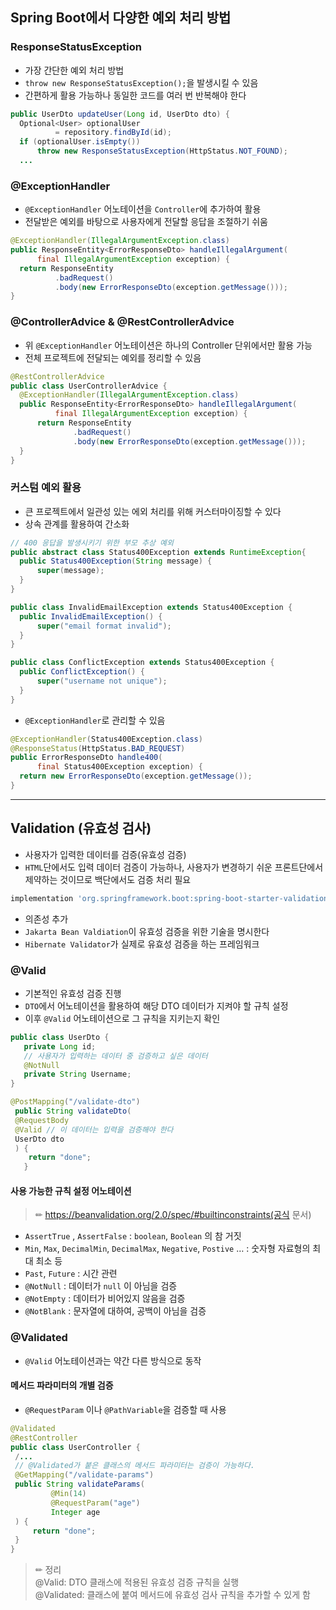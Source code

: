 ## Spring Boot에서 다양한 예외 처리 방법
  ### ResponseStatusException
  - 가장 간단한 예외 처리 방법
  - `throw new ResponseStatusException();`을 발생시킬 수 있음
  - 간편하게 활용 가능하나 동일한 코드를 여러 번 반복해야 한다
  ```Java
  public UserDto updateUser(Long id, UserDto dto) {
    Optional<User> optionalUser
            = repository.findById(id);
    if (optionalUser.isEmpty())
        throw new ResponseStatusException(HttpStatus.NOT_FOUND);
    ...
  ```

  ### @ExceptionHandler
  - `@ExceptionHandler` 어노테이션을 `Controller`에 추가하여 활용
  - 전달받은 예외를 바탕으로 사용자에게 전달할 응답을 조절하기 쉬움
  ```Java
  @ExceptionHandler(IllegalArgumentException.class)
  public ResponseEntity<ErrorResponseDto> handleIllegalArgument(
        final IllegalArgumentException exception) {
    return ResponseEntity
            .badRequest()
            .body(new ErrorResponseDto(exception.getMessage()));
  }
  ```

  ### @ControllerAdvice & @RestControllerAdvice 
  - 위 `@ExceptionHandler` 어노테이션은 하나의 Controller 단위에서만 활용 가능
  - 전체 프로젝트에 전달되는 예외를 정리할 수 있음
  ```Java
  @RestControllerAdvice
  public class UserControllerAdvice {
    @ExceptionHandler(IllegalArgumentException.class)
    public ResponseEntity<ErrorResponseDto> handleIllegalArgument(
            final IllegalArgumentException exception) {
        return ResponseEntity
                .badRequest()
                .body(new ErrorResponseDto(exception.getMessage()));
    }
  }
  ```

  ### 커스텀 예외 활용
  - 큰 프로젝트에서 일관성 있는 에외 처리를 위해 커스터마이징할 수 있다
  - 상속 관계를 활용하여 간소화
  ```Java
  // 400 응답을 발생시키기 위한 부모 추상 예외
  public abstract class Status400Exception extends RuntimeException{
    public Status400Exception(String message) {
        super(message);
    }
  }

  public class InvalidEmailException extends Status400Exception {
    public InvalidEmailException() {
        super("email format invalid");
    }
  }

  public class ConflictException extends Status400Exception {
    public ConflictException() {
        super("username not unique");
    }
  }
  ```
  - `@ExceptionHandler`로 관리할 수 있음
  ```Java
  @ExceptionHandler(Status400Exception.class)
  @ResponseStatus(HttpStatus.BAD_REQUEST)
  public ErrorResponseDto handle400(
        final Status400Exception exception) {
    return new ErrorResponseDto(exception.getMessage());
  }
  ```

--- 


## Validation (유효성 검사)
- 사용자가 입력한 데이터를 검증(유효성 검증)
- `HTML`단에서도 입력 데이터 검증이 가능하나, 사용자가 변경하기 쉬운 프론트단에서 제약하는 것이므로 백단에서도 검증 처리 필요
```gradle
implementation 'org.springframework.boot:spring-boot-starter-validation'
```
- 의존성 추가
- `Jakarta Bean Valdiation`이 유효성 검증을 위한 기술을 명시한다
- `Hibernate Validator`가 실제로 유효성 검증을 하는 프레임워크

 ### @Valid
 - 기본적인 유효성 검증 진행
 - `DTO`에서 어노테이션을 활용하여 해당 DTO 데이터가 지켜야 할 규칙 설정
 - 이후 `@Valid` 어노테이션으로 그 규칙을 지키는지 확인
 ```Java
 public class UserDto {
    private Long id;
    // 사용자가 입력하는 데이터 중 검증하고 싶은 데이터
    @NotNull
    private String Username;
 }
 ```
 ```Java
 @PostMapping("/validate-dto")
  public String validateDto(
  @RequestBody
  @Valid // 이 데이터는 입력을 검증해야 한다
  UserDto dto
  ) {
     return "done";
    }
 ```
  #### 사용 가능한 규칙 설정 어노테이션
  >✏ https://beanvalidation.org/2.0/spec/#builtinconstraints(공식 문서)
  - `AssertTrue` , `AssertFalse` : `boolean`, `Boolean` 의 참 거짓
  - `Min`, `Max`, `DecimalMin`, `DecimalMax`, `Negative`, `Postive` … : 숫자형 자료형의 최대 최소 등
  - `Past`, `Future` : 시간 관련
  - `@NotNull` : 데이터가 `null` 이 아님을 검증
  - `@NotEmpty` : 데이터가 비어있지 않음을 검증 
  - `@NotBlank` : 문자열에 대하여, 공백이 아님을 검증

 ### @Validated
 - `@Valid` 어노테이션과는 약간 다른 방식으로 동작
  #### 메서드 파라미터의 개별 검증
   - `@RequestParam` 이나 `@PathVariable`을 검증할 때 사용
   ```Java
   @Validated
  @RestController
  public class UserController {
    /...
    // @Validated가 붙은 클래스의 메서드 파라미터는 검증이 가능하다.
    @GetMapping("/validate-params")
    public String validateParams(
            @Min(14)
            @RequestParam("age")
            Integer age
    ) {
        return "done";
    }
  }  
   ```

 >✏ 정리  
  @Valid: DTO 클래스에 적용된 유효성 검증 규칙을 실행  
  @Validated: 클래스에 붙여 메서드에 유효성 검사 규칙을 추가할 수 있게 함
